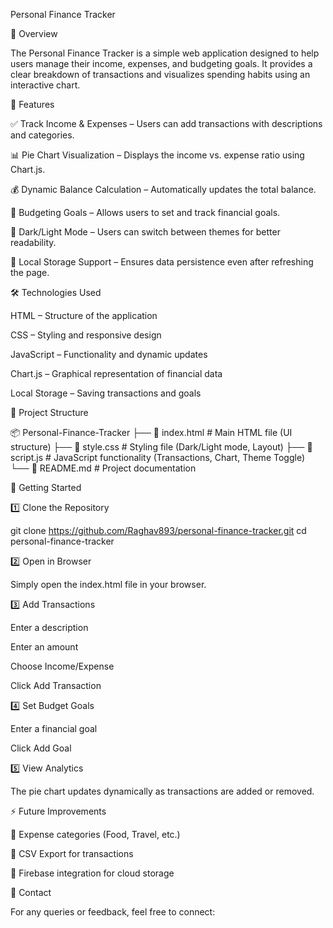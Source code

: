 Personal Finance Tracker

📌 Overview

The Personal Finance Tracker is a simple web application designed to help users manage their income, expenses, and budgeting goals. It provides a clear breakdown of transactions and visualizes spending habits using an interactive chart.

🎯 Features

✅ Track Income & Expenses – Users can add transactions with descriptions and categories.

📊 Pie Chart Visualization – Displays the income vs. expense ratio using Chart.js.

💰 Dynamic Balance Calculation – Automatically updates the total balance.

🎯 Budgeting Goals – Allows users to set and track financial goals.

🌙 Dark/Light Mode – Users can switch between themes for better readability.

💾 Local Storage Support – Ensures data persistence even after refreshing the page.

🛠️ Technologies Used

HTML – Structure of the application

CSS – Styling and responsive design

JavaScript – Functionality and dynamic updates

Chart.js – Graphical representation of financial data

Local Storage – Saving transactions and goals

📂 Project Structure

📦 Personal-Finance-Tracker
├── 📄 index.html      # Main HTML file (UI structure)
├── 📄 style.css       # Styling file (Dark/Light mode, Layout)
├── 📄 script.js       # JavaScript functionality (Transactions, Chart, Theme Toggle)
└── 📄 README.md       # Project documentation

🚀 Getting Started

1️⃣ Clone the Repository

git clone https://github.com/Raghav893/personal-finance-tracker.git
cd personal-finance-tracker

2️⃣ Open in Browser

Simply open the index.html file in your browser.

3️⃣ Add Transactions

Enter a description

Enter an amount

Choose Income/Expense

Click Add Transaction

4️⃣ Set Budget Goals

Enter a financial goal

Click Add Goal

5️⃣ View Analytics

The pie chart updates dynamically as transactions are added or removed.





⚡ Future Improvements

🔹 Expense categories (Food, Travel, etc.)

🔹 CSV Export for transactions

🔹 Firebase integration for cloud storage



💬 Contact

For any queries or feedback, feel free to connect:
